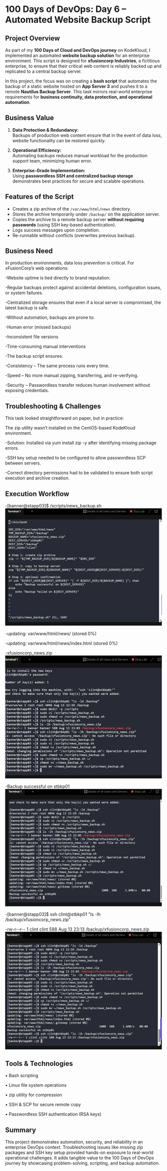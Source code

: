 # 100 Days of DevOps: Day 6 – Automated Website Backup Script

## Project Overview

As part of my **100 Days of Cloud and DevOps journey** on KodeKloud, I implemented an automated **website backup solution** for an enterprise environment. This script is designed for **xfusioncorp Industries**, a fictitious enterprise, to ensure that their critical web content is reliably backed up and replicated to a central backup server.

In this project, the focus was on creating a **bash script** that automates the backup of a static website hosted on **App Server 3** and pushes it to a remote **Nautilus Backup Server**. This task mirrors real-world enterprise requirements for **business continuity, data protection, and operational automation**.

## Business Value

1. **Data Protection & Redundancy:**  
   Backups of production web content ensure that in the event of data loss, website functionality can be restored quickly.

2. **Operational Efficiency:**  
   Automating backups reduces manual workload for the production support team, minimizing human error.

3. **Enterprise-Grade Implementation:**  
   Using **passwordless SSH and centralized backup storage** demonstrates best practices for secure and scalable operations.

## Features of the Script

- Creates a zip archive of the `/var/www/html/news` directory.
- Stores the archive temporarily under `/backup/` on the application server.  
- Copies the archive to a remote backup server **without requiring passwords** (using SSH key-based authentication).  
- Logs success messages upon completion.  
- Re-runnable without conflicts (overwrites previous backup).

## Business Need

In production environments, data loss prevention is critical. For xFusionCorp’s web operations:

-Website uptime is tied directly to brand reputation.

-Regular backups protect against accidental deletions, configuration issues, or system failures.

-Centralized storage ensures that even if a local server is compromised, the latest backup is safe.

-Without automation, backups are prone to:

-Human error (missed backups)

-Inconsistent file versions

-Time-consuming manual interventions

-The backup script ensures:

-Consistency – The same process runs every time.

-Speed – No more manual zipping, transferring, and re-verifying.

-Security – Passwordless transfer reduces human involvement without exposing credentials.

## Troubleshooting & Challenges

This task looked straightforward on paper, but in practice:

The zip utility wasn’t installed on the CentOS-based KodeKloud environment.

-Solution: Installed via yum install zip -y after identifying missing package errors.

-SSH key setup needed to be configured to allow passwordless SCP between servers.

-Correct directory permissions had to be validated to ensure both script execution and archive creation.
## Execution Workflow

-[banner@stapp03]$ /scripts/news_backup.sh
![Screenshot](screenshots/source-files.png)


-updating: var/www/html/news/ (stored 0%)

-updating: var/www/html/news/index.html (stored 0%)

-xfusioncorp_news.zip
![Screenshot](screenshots/back-up-local.png)

-Backup successful on stbkp01
![Screenshot](screenshots/back-up-remote.png)

-[banner@stapp03]$ ssh clint@stbkp01 "ls -lh /backup/xfusioncorp_news.zip"

-rw-r--r-- 1 clint clint 588 Aug 13 23:13 /backup/xfusioncorp_news.zip
![Screenshot](screenshots/back-up-confirmation.png)

## Tools & Technologies
•	Bash scripting

•	Linux file system operations

•	zip utility for compression

•	SSH & SCP for secure remote copy

•	Passwordless SSH authentication (RSA keys)

## Summary
This project demonstrates automation, security, and reliability in an enterprise DevOps context. Troubleshooting issues like missing zip packages and SSH key setup provided hands-on exposure to real-world operational challenges. It adds tangible value to the 100 Days of DevOps journey by showcasing problem-solving, scripting, and backup automation.
